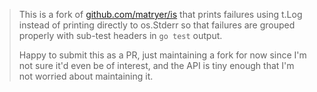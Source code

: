 > This is a fork of [github.com/matryer/is](https://github.com/matryer/is) that
> prints failures using t.Log instead of printing directly to os.Stderr so that
> failures are grouped properly with sub-test headers in `go test` output.
>
> Happy to submit this as a PR, just maintaining a fork for now since I'm not
> sure it'd even be of interest, and the API is tiny enough that I'm not
> worried about maintaining it.
